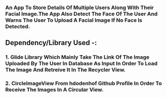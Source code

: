 ### An App To Store Details Of Multiple Users Along With Their Facial Image.The App Also Detect The Face Of The User And Warns The User To Upload A Facial Image If No Face Is Detected.
## Dependency/Library Used -:
### 1. Glide Library Which Mainly Take The Link Of The Image Uploaded By The User In Database As Input In Order To Load The Image And Retreive It In The Recycler View.
### 2. CircleImageView From hdodenhof Github Profile In Order To Receive The Images In A Circular View. 
